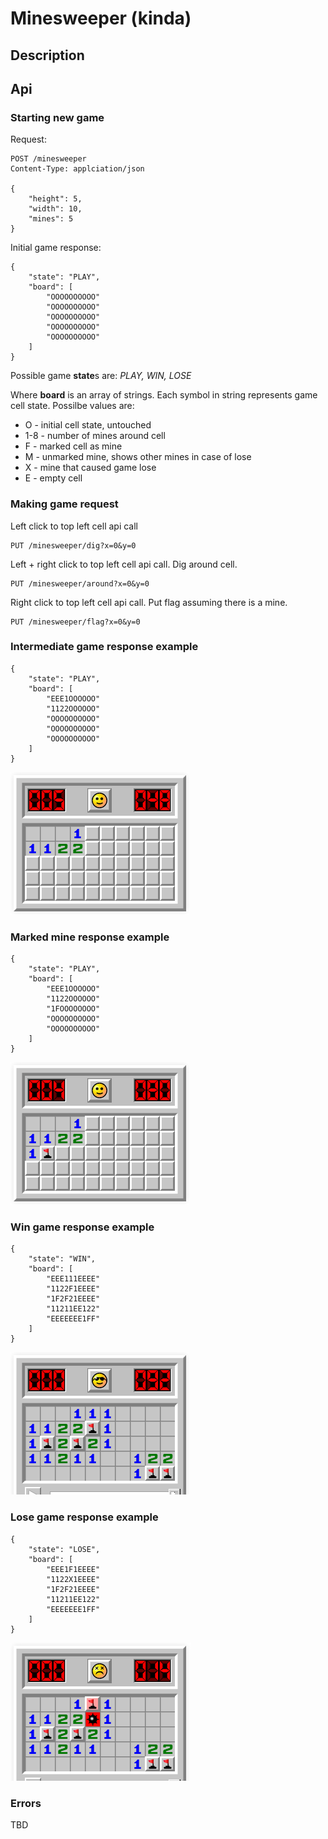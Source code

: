 # Minesweeper (kinda)

## Description

## Api

### Starting new game

Request:

```
POST /minesweeper
Content-Type: applciation/json

{
    "height": 5,
    "width": 10,
    "mines": 5
}
```

Initial game response:
```
{
    "state": "PLAY",
    "board": [
        "OOOOOOOOOO"
        "OOOOOOOOOO"
        "OOOOOOOOOO"
        "OOOOOOOOOO"
        "OOOOOOOOOO"
    ]
}
```

Possible game **state**s are: *PLAY, WIN, LOSE*

Where **board** is an array of strings. Each symbol in string represents game cell state. Possilbe values are:

 - O - initial cell state, untouched
 - 1-8 - number of mines around cell
 - F - marked cell as mine
 - M - unmarked mine, shows other mines in case of lose
 - X - mine that caused game lose
 - E - empty cell

### Making game request

Left click to top left cell api call
```
PUT /minesweeper/dig?x=0&y=0
```

Left + right click to top left cell api call. Dig around cell.
```
PUT /minesweeper/around?x=0&y=0
```

Right click to top left cell api call. Put flag assuming there is a mine.
```
PUT /minesweeper/flag?x=0&y=0
```

### Intermediate game response example

```
{
    "state": "PLAY",
    "board": [
        "EEE1OOOOOO"
        "1122OOOOOO"
        "OOOOOOOOOO"
        "OOOOOOOOOO"
        "OOOOOOOOOO"
    ]
}
```
![screenshot](img/play.png)

### Marked mine response example

```
{
    "state": "PLAY",
    "board": [
        "EEE1OOOOOO"
        "1122OOOOOO"
        "1FOOOOOOOO"
        "OOOOOOOOOO"
        "OOOOOOOOOO"
    ]
}
```
![screenshot](img/flag.png)

### Win game response example

```
{
    "state": "WIN",
    "board": [
        "EEE111EEEE"
        "1122F1EEEE"
        "1F2F21EEEE"
        "11211EE122"
        "EEEEEEE1FF"
    ]
}
```
![screenshot](img/win.png)

### Lose game response example

```
{
    "state": "LOSE",
    "board": [
        "EEE1F1EEEE"
        "1122X1EEEE"
        "1F2F21EEEE"
        "11211EE122"
        "EEEEEEE1FF"
    ]
}
```
![screenshot](img/lose.png)

### Errors

TBD
